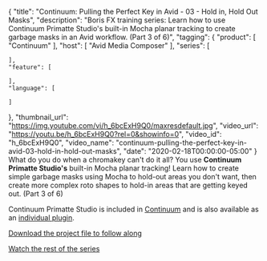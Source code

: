 {
  "title": "Continuum: Pulling the Perfect Key in Avid - 03 - Hold in, Hold Out Masks",
  "description": "Boris FX training series: Learn how to use Continuum Primatte Studio's built-in Mocha planar tracking to create garbage masks in an Avid workflow. (Part 3 of 6)",
  "tagging": {
    "product": [
      "Continuum"
    ],
    "host": [
      "Avid Media Composer"
    ],
    "series": [

    ],
    "feature": [

    ],
    "language": [

    ]
  },
  "thumbnail_url": "https://img.youtube.com/vi/h_6bcExH9Q0/maxresdefault.jpg",
  "video_url": "https://youtu.be/h_6bcExH9Q0?rel=0&showinfo=0",
  "video_id": "h_6bcExH9Q0",
  "video_name": "continuum-pulling-the-perfect-key-in-avid-03-hold-in-hold-out-masks",
  "date": "2020-02-18T00:00:00-05:00"
}
What do you do when a chromakey can't do it all? You use **Continuum Primatte Studio's** built-in Mocha planar tracking! Learn how to create simple garbage masks using Mocha to hold-out areas you don't want, then create more complex roto shapes to hold-in areas that are getting keyed out.  (Part 3 of 6)

Continuum Primatte Studio is included in [Continuum](https://borisfx.com/products/continuum/ "Boris FX Continuum") and is also available as an [individual plugin](https://borisfx.com/products/continuum-filters/primatte-studio/ "Boris FX Continuum Primatte Studio plugin").

<a href="http://bit.ly/2vhPqhk" target="_blank">Download the project file to follow along</a>

[Watch the rest of the series](https://borisfx.com/videos/?tags=category:Pulling%20the%20Perfect%20Key&search= "Boris FX - Pulling the Perfect Key training series")
